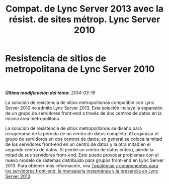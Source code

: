 ﻿---
title: "Compat. de Lync Server 2013 avec la résist. de sites métrop. Lync Server 2010"
TOCTitle: Resistencia de sitios de metropolitana de Lync Server 2010
ms:assetid: 18673ff6-b664-4a57-a89b-cbda8b129e6a
ms:mtpsurl: https://technet.microsoft.com/es-es/library/JJ204715(v=OCS.15)
ms:contentKeyID: 48274561
ms.date: 01/07/2017
mtps_version: v=OCS.15
ms.translationtype: HT
---

# Resistencia de sitios de metropolitana de Lync Server 2010

 

_**Última modificación del tema:** 2014-03-19_

La solución de resistencia de sitios metropolitanos compatible con Lync Server 2010 no admite Lync Server 2013. Esta solución incluye la expansión de un grupo de servidores front-end a través de dos centros de datos en la misma área metropolitana.

La solución de resistencia de sitios metropolitanos se diseñó para recuperarse de la pérdida de un centro de datos completo. Al organizar el grupo de servidores en dos centros de datos, en general se coloca la mitad de los servidores front-end en un centro de datos y la otra mitad en el segundo centro de datos. Si pierde un centro de datos entero, pierde la mitad de sus servidores front-end. Esto puede provocar problemas con el nuevo modelo de sistemas distribuido para grupos front-end en Lync Server 2013. Para obtener más información, vea [Topologías y componentes para los servidores front-end, la mensajería instantánea y la presencia en Lync Server 2013](lync-server-2013-topologies-and-components-for-front-end-servers-instant-messaging-and-presence.md).

